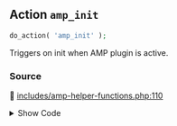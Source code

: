 ## Action `amp_init`

```php
do_action( 'amp_init' );
```

Triggers on init when AMP plugin is active.

### Source

:link: [includes/amp-helper-functions.php:110](/includes/amp-helper-functions.php#L110)

<details>
<summary>Show Code</summary>

```php
do_action( 'amp_init' );
```

</details>
